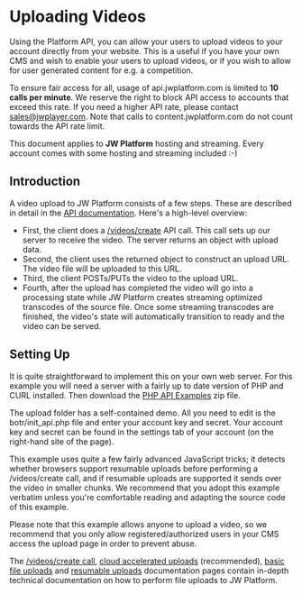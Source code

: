Uploading Videos
================

Using the Platform API, you can allow your users to upload videos to your account directly from your website. This is a useful if you have your own CMS and wish to enable your users to upload videos, or if you wish to allow for user generated content for e.g. a competition.

To ensure fair access for all, usage of api.jwplatform.com is limited to **10 calls per minute**. We reserve the right to block API access to accounts that exceed this rate. If you need a higher API rate, please contact [sales@jwplayer.com](mailto:sales@jwplayer.com). Note that calls to content.jwplatform.com do not count towards the API rate limit.

This document applies to **JW Platform** hosting and streaming. Every account comes with some hosting and streaming included :-)

Introduction
------------

A video upload to JW Platform consists of a few steps. These are described in detail in the [API documentation](http://developer.jwplayer.com/jw-platform/reference/v1/methods/videos/create.html). Here's a high-level overview:

-   First, the client does a [/videos/create](http://developer.jwplayer.com/jw-platform/reference/v1/methods/videos/create.html) API call. This call sets up our server to receive the video. The server returns an object with upload data.
-   Second, the client uses the returned object to construct an upload URL. The video file will be uploaded to this URL.
-   Third, the client POSTs/PUTs the video to the upload URL. 
-   Fourth, after the upload has completed the video will go into a processing state while JW Platform creates streaming optimized transcodes of the source file. Once some streaming transcodes are finished, the video's state will automatically transition to ready and the video can be served.

Setting Up
----------

It is quite straightforward to implement this on your own web server. For this example you will need a server with a fairly up to date version of PHP and CURL installed. Then download the [PHP API Examples](http://support-static.jwplayer.com/API/php-api-examples-20151013.zip) zip file.

The upload folder has a self-contained demo. All you need to edit is the botr/init\_api.php file and enter your account key and secret. Your account key and secret can be found in the settings tab of your account (on the right-hand site of the page).

This example uses quite a few fairly advanced JavaScript tricks; it detects whether browsers support resumable uploads before performing a /videos/create call, and if resumable uploads are supported it sends over the video in smaller chunks. We recommend that you adopt this example verbatim unless you're comfortable reading and adapting the source code of this example.

Please note that this example allows anyone to upload a video, so we recommend that you only allow registered/authorized users in your CMS access the upload page in order to prevent abuse.

The [/videos/create call](http://developer.jwplayer.com/jw-platform/reference/v1/methods/videos/create.html), [cloud accelerated uploads](https://developer.jwplayer.com/jw-platform/reference/v1/s3_uploads.html) (recommended), [basic file uploads](http://developer.jwplayer.com/jw-platform/reference/v1/uploads.html) and [resumable uploads](http://developer.jwplayer.com/jw-platform/reference/v1/resumable_uploads.html) documentation pages contain in-depth technical documentation on how to perform file uploads to JW Platform.
